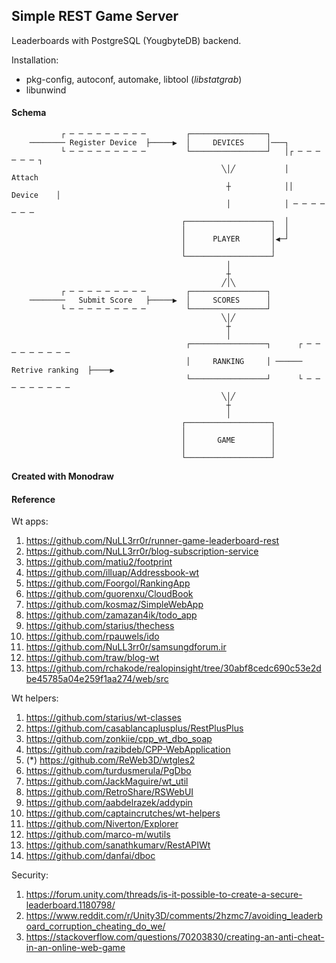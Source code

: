## Simple REST Game Server

Leaderboards with PostgreSQL (YougbyteDB) backend.

Installation:
  * pkg-config, autoconf, automake, libtool (_libstatgrab_)
  * libunwind

#### Schema
               ┌ ─ ─ ─ ─ ─ ─ ─ ─ ─         ┌─────────────────┐
        ──────── Register Device  ├─────▶  │     DEVICES     │───┐
               └ ─ ─ ─ ─ ─ ─ ─ ─ ─         └─────────────────┘   │┌ ─ ─ ─ ─ ─ ─ ┐
                                                   ╲│╱           │    Attach
                                                    ┼            ││   Device    │
                                                    │            │ ─ ─ ─ ─ ─ ─ ─
                                          ┌───────────────────┐  │
                                          │                   │  │
                                          │      PLAYER       │◀─┘
                                          │                   │
                                          └───────────────────┘
                                                    │
                                                    ┼
                                                   ╱│╲
               ┌ ─ ─ ─ ─ ─ ─ ─ ─ ─         ┌─────────────────┐
        ────────   Submit Score   ├─────▶  │     SCORES      │
               └ ─ ─ ─ ─ ─ ─ ─ ─ ─         └─────────────────┘
                                                   ╲│╱
                                                    ┼
                                                    │
                                           ┌─────────────────┐      ┌ ─ ─ ─ ─ ─ ─ ─ ─ ─
                                           │     RANKING     │ ────── Retrive ranking  ├────▶
                                           └─────────────────┘      └ ─ ─ ─ ─ ─ ─ ─ ─ ─
                                                   ╲│╱
                                                    ┼
                                                    │
                                          ┌───────────────────┐
                                          │                   │
                                          │       GAME        │
                                          │                   │
                                          └───────────────────┘

__Created with Monodraw__

#### Reference

Wt apps:
  1. https://github.com/NuLL3rr0r/runner-game-leaderboard-rest
  2. https://github.com/NuLL3rr0r/blog-subscription-service
  3. https://github.com/matiu2/footprint
  4. https://github.com/illuap/Addressbook-wt
  5. https://github.com/Foorgol/RankingApp
  6. https://github.com/guorenxu/CloudBook
  7. https://github.com/kosmaz/SimpleWebApp
  8. https://github.com/zamazan4ik/todo_app
  9. https://github.com/starius/thechess
  10. https://github.com/rpauwels/ido
  11. https://github.com/NuLL3rr0r/samsungdforum.ir
  12. https://github.com/traw/blog-wt
  13. https://github.com/rchakode/realopinsight/tree/30abf8cedc690c53e2dbe45785a04e259f1aa274/web/src

Wt helpers:
  1. https://github.com/starius/wt-classes
  2. https://github.com/casablancaplusplus/RestPlusPlus
  3. https://github.com/zonkiie/cpp_wt_dbo_soap
  4. https://github.com/razibdeb/CPP-WebApplication
  5. (*) https://github.com/ReWeb3D/wtgles2
  6. https://github.com/turdusmerula/PgDbo
  7. https://github.com/JackMaguire/wt_util
  8. https://github.com/RetroShare/RSWebUI
  9. https://github.com/aabdelrazek/addypin
  10. https://github.com/captaincrutches/wt-helpers
  11. https://github.com/Niverton/Explorer
  12. https://github.com/marco-m/wutils
  13. https://github.com/sanathkumarv/RestAPIWt
  14. https://github.com/danfai/dboc

Security:
  1. https://forum.unity.com/threads/is-it-possible-to-create-a-secure-leaderboard.1180798/
  2. https://www.reddit.com/r/Unity3D/comments/2hzmc7/avoiding_leaderboard_corruption_cheating_do_we/
  3. https://stackoverflow.com/questions/70203830/creating-an-anti-cheat-in-an-online-web-game
